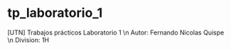 # tp_laboratorio_1
[UTN] Trabajos prácticos Laboratorio 1 \n
Autor: Fernando Nicolas Quispe \n
Division: 1H
